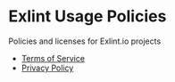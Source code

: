 # Exlint Usage Policies
Policies and licenses for Exlint.io projects

- [Terms of Service](/Terms-of-Service)
- [Privacy Policy](/Privacy-Policy)
